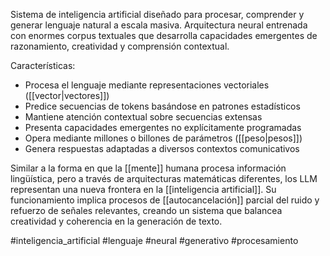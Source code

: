 Sistema de inteligencia artificial diseñado para procesar, comprender y generar lenguaje natural a escala masiva. Arquitectura neural entrenada con enormes corpus textuales que desarrolla capacidades emergentes de razonamiento, creatividad y comprensión contextual.

Características:
- Procesa el lenguaje mediante representaciones vectoriales ([[vector|vectores]])
- Predice secuencias de tokens basándose en patrones estadísticos
- Mantiene atención contextual sobre secuencias extensas
- Presenta capacidades emergentes no explícitamente programadas
- Opera mediante millones o billones de parámetros ([[peso|pesos]])
- Genera respuestas adaptadas a diversos contextos comunicativos

Similar a la forma en que la [[mente]] humana procesa información lingüística, pero a través de arquitecturas matemáticas diferentes, los LLM representan una nueva frontera en la [[inteligencia artificial]]. Su funcionamiento implica procesos de [[autocancelación]] parcial del ruido y refuerzo de señales relevantes, creando un sistema que balancea creatividad y coherencia en la generación de texto.

#inteligencia_artificial #lenguaje #neural #generativo #procesamiento
